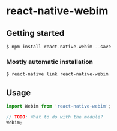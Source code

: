# react-native-webim

## Getting started

`$ npm install react-native-webim --save`

### Mostly automatic installation

`$ react-native link react-native-webim`

## Usage
```javascript
import Webim from 'react-native-webim';

// TODO: What to do with the module?
Webim;
```
